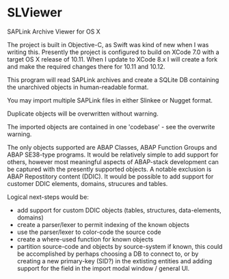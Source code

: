 # SLViewer
SAPLink Archive Viewer for OS X

The project is built in Objective-C, as Swift was kind of new when I was writing this.  Presently the project is configured to build on XCode 7.0 with a target OS X release of 10.11.  When I update to XCode 8.x I will create a fork and make the required changes there for 10.11 and 10.12.

This program will read SAPLink archives and create a SQLite DB containing the unarchived objects in human-readable format.  

You may import multiple SAPLink files in either Slinkee or Nugget format.

Duplicate objects will be overwritten without warning.

The imported objects are contained in one 'codebase' - see the overwrite warning.

The only objects supported are ABAP Classes, ABAP Function Groups and ABAP SE38-type programs.  It would be relatively simple to add 
support for others, however most meaningful aspects of ABAP-stack development can be captured with the presently supported objects.
A notable exclusion is ABAP Repostitory content (DDIC).  It would be possible to add support for customer DDIC elements, domains, strucures
and tables.

Logical next-steps would be: 
* add support for custom DDIC objects (tables, structures, data-elements, domains)
* create a parser/lexer to permit indexing of the known objects
* use the parser/lexer to color-code the source code
* create a where-used function for known objects
* partition source-code and objects by source-system if known, this could be accomplished by perhaps choosing a DB to connect to, or by creating a new primary-key (SID?) in the extisting entities and adding support for the field in the import modal window / general UI.

